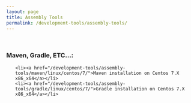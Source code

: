 ```yaml
---
layout: page
title: Assembly Tools
permalink: /development-tools/assembly-tools/
---
```



<br/>

### Maven, Gradle, ETC...:

<ul>

    <li><a href="/development-tools/assembly-tools/maven/linux/centos/7/">Maven installation on Centos 7.X x86_x64</a></li>
    <li><a href="/development-tools/assembly-tools/gradle/linux/centos/7/">Gradle installation on Centos 7.X x86_x64</a></li>

</ul>
